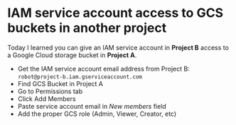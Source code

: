 # IAM service account access to GCS buckets in another project

Today I learned you can give an IAM service account in **Project B** access to a 
Google Cloud storage bucket in **Project A**.

- Get the IAM service account email address from Project B: `robot@project-b.iam.gserviceaccount.com`
- Find GCS Bucket in Project A
- Go to Permissions tab
- Click Add Members
- Paste service account email in *New members* field
- Add the proper GCS role (Admin, Viewer, Creator, etc)
